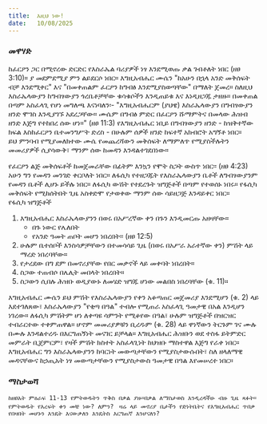 ```yaml
---
title:  እዚህ ነው!
date:   10/08/2025
---
```


### መዋሃድ


ከፈርዖን ጋር በሚኖረው ድርድር የእስራኤል ባሪያዎች ነፃ እንደሚወጡ ቃል ገብቶለት ነበር (ዘፀ 3:10)። ያ መደምደሚያ ምን ልይደርሶ ነበር። እግዚአብሔር ሙሴን "ከአሁን በኋላ አንድ መቅሰፍት ብቻ እንደሚቀር" እና "በመቀጠልም ፈርዖን ከግብፅ እንደሚያስወጣቸው" በማለት ጀመረ። ስለዚህ እስራኤላውያን ከግብፃውያን ጎረቤቶቻቸው ቁሳቁሶችን እንዲጠይቁ እና እነዲዘጋጁ ታዘዙ። በመቀጠል በጣም አስፈላጊ የሆነ መግለጫ እናነባለን፡-   "እግዚአብሔርም (ያህዌ) እስራኤላውያን በግብፃውያን ዘንድ ሞገስ እንዲያገኙ አደረጋቸው። ሙሴም በግብፅ ምድር በፈርዖን ሹማምትና በመላው ሕዝብ ዘንድ እጅግ የተከበረ ሰው ሆነ።" (ዘፀ 11:3) የእግዚአብሔር ነቢይ በግብፃውያን ዘንድ - ከዝቅተኛው ክፍል እስከፈርዖን ቤተመንግሥት ድረስ - በሁሉም ሰዎች ዘንድ ከፍተኛ አክብሮት አግኝቶ ነበር።  
ይህ ምንባብ የሚያመለክተው ሙሴ የመጨረሻውን መቅሰፍት ለማምለጥ የሚያስችሉትን መመሪያዎች ሲያሳውቅ፣ ማንም ሰው ከመዳን እንዳልተገደበነው።  

የፈርዖን ልጅ መቅሰፍቶች ከመጀመራቸው በፊትም እንኳን የሞት ስጋት ውስጥ ነበር፡፡ (ዘፀ 4:23) አሁን ግን የመዳን መንገድ ቀርቦለት ነበር። ለፋሲካ የተዘጋጁት የእስራኤላውያን ቤቶች ለግብፃውያንም የመዳን ቤቶች ሊሆኑ ይችሉ ነበር። ለፋሲካ ውሽት የተደረጉት ዝግጅቶች በጣም የተወሰኑ ነበሩ። የፋሲካ መቅሰፍት የሚከሰትበት ጊዜ አስቀድሞ የታወቀው ማንም ሰው ሳይዘጋጅ እንዳይቀር ነበር።  
የፋሲካ ዝግጅቶች 
1. እግዚአብሔር እስራኤላውያንን በወሩ በአሥረኛው ቀን በጉን እንዲመርጡ አዘዛቸው።  
   - በጉ ነውር የሌለበት  
   - የአንድ ዓመት ጠቦት መሆን ነበረበት፡፡ (ዘፀ 12:5)  
2. ሁሉም ቤተሰቦች እንስሳዎቻቸውን በተመሳሳይ ጊዜ (በወሩ በአሥራ አራተኛው ቀን) ምሽት ላይ ማረድ ነበረባቸው።  
3. የታረደው በግ ደም በመኖሪያቸው የበር መቃኖች ላይ መቀባት ነበረበት።  
4. ስጋው ተጠብሶ በሌሊት መበላት ነበረበት።  
5. ስጋውን ሲበሉ ሕዝቡ ወዲያውኑ ለመሄድ ዝግጁ ሆነው መልበስ ነበረባቸው (ቁ. 11)።  

እግዚአብሔር ሙሴን ይህ ምሽት የእስራኤላውያን የቀን አቆጣጠር መጀመሪያ እንደሚሆን (ቁ. 2) ላይ እደተገለጸው፣ እስራኤላውያን "የቂጣ በዓል" ተብሎ የሚጠራ አስፈላጊ ዓመታዊ በአል እንዲሆን ነገረው። ለፋሲካ ምሽትም ሆነ ለቀጣዩ ሳምንት የሚቆየው በዓል፣ ሁሉም ዝግጅቶች በዝርዝር ተብራርተው ተቀምጠዋል። ሆኖም መመሪያዎቹን ቢረዱም (ቁ. 28) ላይ ዋነኛውን ትርጉም ገና ሙሉ በሙሉ እንዳልተረዱ በእርግጠኝነት መናገር ይቻላል። እግዚአብሔር ሕዝቡን ወደ ተስፋ ይትምድር መምራት ቢጀምርም፣ የዛች ምሽት ክስተት አስፈላጊነት ከህዝቡ ማስተዋል እጅግ የራቀ ነበር። እግዚአብሔር ግን እስራኤላውያንን ከባርነት መውጣታቸውን የሚያስታውሱበት፣ ስለ ዘላለማዊ መዳናቸውና ከኃጢአት ነፃ መውጣታቸውን የሚያስታውስ ዓመታዊ በዓል እየመሠረተ ነበር።  



### ማስታወሻ
`ከዘፀአት ምዕራፍ 11-13 የምትወዱትን ጥቅስ በቃል ያዙ።በቃል ለማስታወስ እንዲረዳችሁ ብዙ ጊዜ ጻፉት።
`
`የምትወዱት የእረፍት ቀን መቼ ነው? ለምን?
`
`ዛሬ ላይ መኖሪያ ቤታችን የድነትቤትና የእግዚአብሔር ጥበቃ የበዛበት መሆኑን እንዴት እናውቃለን እንዴትስ እርግጠኛ እንሆናለን?
`